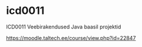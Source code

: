 # icd0011
ICD0011 Veebirakendused Java baasil projektid

https://moodle.taltech.ee/course/view.php?id=22847
